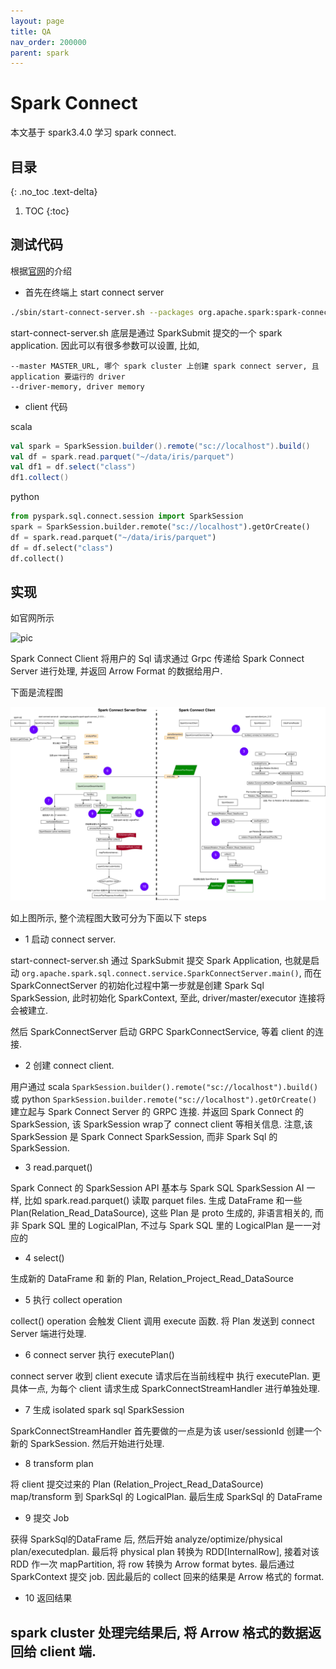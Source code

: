 ```yaml
---
layout: page
title: QA
nav_order: 200000
parent: spark 
---
```


# Spark Connect

本文基于 spark3.4.0 学习 spark connect.

## 目录
{: .no_toc .text-delta}

1. TOC
{:toc}

## 测试代码

根据[官网](https://spark.apache.org/docs/latest/spark-connect-overview.html)的介绍

- 首先在终端上 start connect server

``` bash
./sbin/start-connect-server.sh --packages org.apache.spark:spark-connect_2.12:3.4.0
```

start-connect-server.sh 底层是通过 SparkSubmit 提交的一个 spark application. 因此可以有很多参数可以设置,
比如, 

``` console
--master MASTER_URL, 哪个 spark cluster 上创建 spark connect server, 且 application 要运行的 driver
--driver-memory, driver memory
```

- client 代码 

scala

``` scala
val spark = SparkSession.builder().remote("sc://localhost").build()
val df = spark.read.parquet("~/data/iris/parquet")
val df1 = df.select("class")
df1.collect()
```

python

``` python
from pyspark.sql.connect.session import SparkSession
spark = SparkSession.builder.remote("sc://localhost").getOrCreate()
df = spark.read.parquet("~/data/iris/parquet")
df = df.select("class")
df.collect()
```

## 实现

如官网所示 

![pic](https://spark.apache.org/docs/latest/img/spark-connect-communication.png)

Spark Connect Client 将用户的 Sql 请求通过 Grpc 传递给 Spark Connect Server 进行处理, 并返回 Arrow Format 的数据给用户.

下面是流程图

![connect](/docs/spark/connect/spark-connect.drawio.svg)

如上图所示, 整个流程图大致可分为下面以下 steps


- 1 启动 connect server.

start-connect-server.sh 通过 SparkSubmit 提交 Spark Application, 也就是启动 `org.apache.spark.sql.connect.service.SparkConnectServer.main()`, 而在 SparkConnectServer 的初始化过程中第一步就是创建 Spark Sql SparkSession, 此时初始化 SparkContext, 至此, driver/master/executor 连接将会被建立.

然后 SparkConnectServer 启动 GRPC SparkConnectService, 等着 client 的连接.

- 2 创建 connect client.

用户通过 scala `SparkSession.builder().remote("sc://localhost").build()` 或 python `SparkSession.builder.remote("sc://localhost").getOrCreate()` 建立起与 Spark Connect Server 的 GRPC 连接. 并返回 Spark Connect 的 SparkSession, 该 SparkSession wrap了 connect client 等相关信息. 注意,该 SparkSession 是 Spark Connect SparkSession, 而非 Spark Sql 的 SparkSession.

- 3 read.parquet()

Spark Connect 的 SparkSession API 基本与  Spark SQL SparkSession AI 一样, 比如 spark.read.parquet() 读取 parquet files. 生成 DataFrame 和一些 Plan(Relation_Read_DataSource), 这些 Plan 是 proto 生成的, 非语言相关的, 而非 Spark SQL 里的 LogicalPlan, 不过与 Spark SQL 里的 LogicalPlan 是一一对应的

- 4 select()

生成新的 DataFrame 和 新的 Plan, Relation_Project_Read_DataSource

- 5 执行 collect operation

collect() operation 会触发 Client 调用 execute 函数. 将 Plan 发送到 connect Server 端进行处理.

- 6 connect server 执行 executePlan()

connect server 收到 client execute 请求后在当前线程中 执行 executePlan. 更具体一点, 为每个 client 请求生成 SparkConnectStreamHandler 进行单独处理.

- 7 生成 isolated spark sql SparkSession

SparkConnectStreamHandler 首先要做的一点是为该 user/sessionId 创建一个新的 SparkSession. 然后开始进行处理.

- 8 transform plan

将 client 提交过来的 Plan (Relation_Project_Read_DataSource) map/transform 到 SparkSql 的 LogicalPlan. 最后生成 SparkSql 的 DataFrame

- 9 提交 Job

获得 SparkSql的DataFrame 后, 然后开始 analyze/optimize/physical plan/executedplan. 最后将 physical plan 转换为 RDD[InternalRow], 接着对该 RDD 作一次 mapPartition, 将 row 转换为 Arrow format bytes. 最后通过 SparkContext 提交 job. 因此最后的 collect 回来的结果是 Arrow 格式的 format.

- 10 返回结果

spark cluster 处理完结果后, 将 Arrow 格式的数据返回给 client 端.
- 
